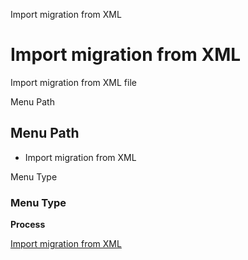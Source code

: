 
Import migration from XML
# Import migration from XML


Import migration from XML file

Menu Path
## Menu Path



- Import migration from XML

Menu Type
### Menu Type

**Process**


[Import migration from XML](../../functional-guide/process/process-ad_migration-import.md)